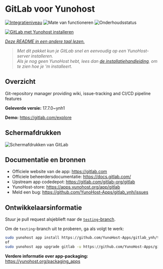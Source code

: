 <!--
NB: Deze README is automatisch gegenereerd door <https://github.com/YunoHost/apps/tree/master/tools/readme_generator>
Hij mag NIET handmatig aangepast worden.
-->

# GitLab voor Yunohost

[![Integratieniveau](https://apps.yunohost.org/badge/integration/gitlab)](https://ci-apps.yunohost.org/ci/apps/gitlab/)
![Mate van functioneren](https://apps.yunohost.org/badge/state/gitlab)
![Onderhoudsstatus](https://apps.yunohost.org/badge/maintained/gitlab)

[![GitLab met Yunohost installeren](https://install-app.yunohost.org/install-with-yunohost.svg)](https://install-app.yunohost.org/?app=gitlab)

*[Deze README in een andere taal lezen.](./ALL_README.md)*

> *Met dit pakket kun je GitLab snel en eenvoudig op een YunoHost-server installeren.*  
> *Als je nog geen YunoHost hebt, lees dan [de installatiehandleiding](https://yunohost.org/install), om te zien hoe je 'm installeert.*

## Overzicht

Git-repository manager providing wiki, issue-tracking and CI/CD pipeline features

**Geleverde versie:** 17.7.0~ynh1

**Demo:** <https://gitlab.com/explore>

## Schermafdrukken

![Schermafdrukken van GitLab](./doc/screenshots/GitLab_running_11.0_(2018-07).png)

## Documentatie en bronnen

- Officiele website van de app: <https://gitlab.com>
- Officiele beheerdersdocumentatie: <https://docs.gitlab.com/>
- Upstream app codedepot: <https://gitlab.com/gitlab-org/gitlab>
- YunoHost-store: <https://apps.yunohost.org/app/gitlab>
- Meld een bug: <https://github.com/YunoHost-Apps/gitlab_ynh/issues>

## Ontwikkelaarsinformatie

Stuur je pull request alsjeblieft naar de [`testing`-branch](https://github.com/YunoHost-Apps/gitlab_ynh/tree/testing).

Om de `testing`-branch uit te proberen, ga als volgt te werk:

```bash
sudo yunohost app install https://github.com/YunoHost-Apps/gitlab_ynh/tree/testing --debug
of
sudo yunohost app upgrade gitlab -u https://github.com/YunoHost-Apps/gitlab_ynh/tree/testing --debug
```

**Verdere informatie over app-packaging:** <https://yunohost.org/packaging_apps>
